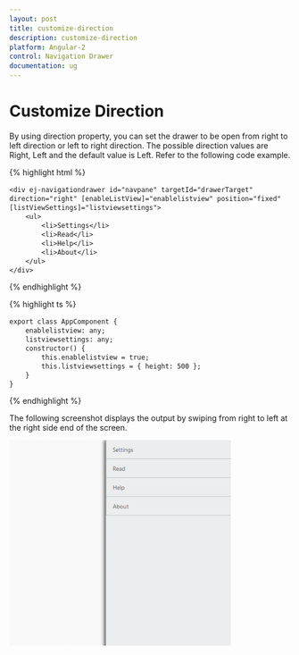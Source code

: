 ```yaml
---
layout: post
title: customize-direction
description: customize-direction
platform: Angular-2
control: Navigation Drawer
documentation: ug
---
```


# Customize Direction

By using direction property, you can set the drawer to be open from right to left direction or left to right direction. The possible direction values are Right, Left and the default value is Left. Refer to the following code example.

{% highlight html %}

    <div ej-navigationdrawer id="navpane" targetId="drawerTarget" direction="right" [enableListView]="enablelistview" position="fixed" [listViewSettings]="listviewsettings">
        <ul>
            <li>Settings</li>
            <li>Read</li>
            <li>Help</li>
            <li>About</li>
        </ul>  
    </div>

{% endhighlight %}

{% highlight ts %}
 
    export class AppComponent {
        enablelistview: any;
        listviewsettings: any;
        constructor() {
            this.enablelistview = true;
            this.listviewsettings = { height: 500 };
        }
    }

{% endhighlight %}

The following screenshot displays the output by swiping from right to left at the right side end of the screen.

![](customize-direction_images\customize-direction_img1.png) 





